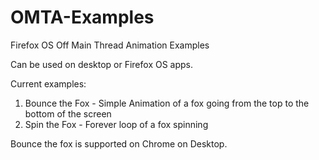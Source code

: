 OMTA-Examples
=============

Firefox OS Off Main Thread Animation Examples

Can be used on desktop or Firefox OS apps.

Current examples:

1) Bounce the Fox - Simple Animation of a fox going from the top to the bottom of the screen
2) Spin the Fox - Forever loop of a fox spinning

Bounce the fox is supported on Chrome on Desktop.
